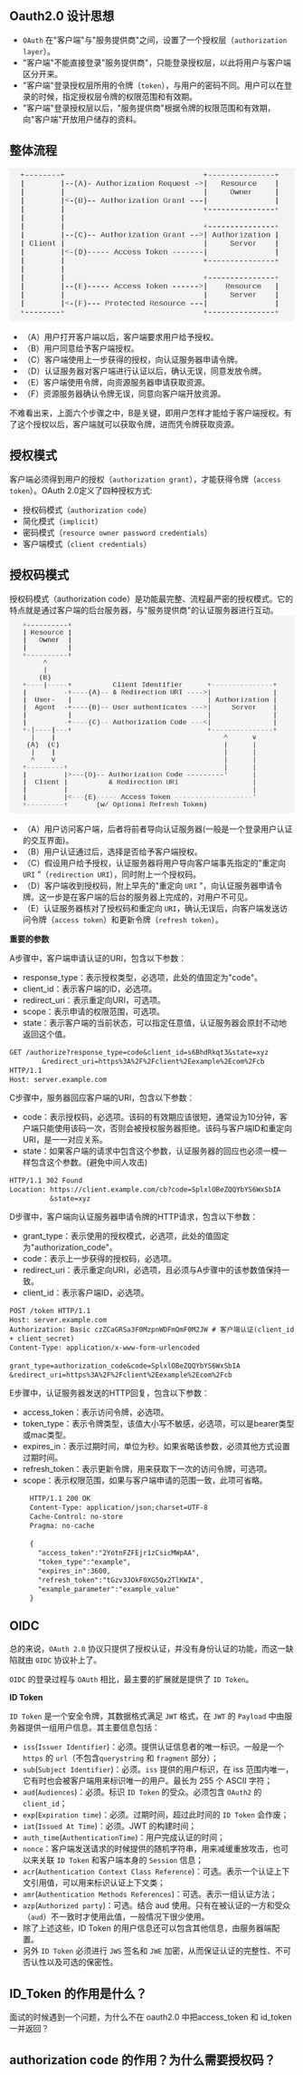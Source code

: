 ## Oauth2.0 设计思想 
- `OAuth` 在"客户端"与"服务提供商"之间，设置了一个授权层（`authorization layer`）。
- "客户端"不能直接登录"服务提供商"，只能登录授权层，以此将用户与客户端区分开来。
- "客户端"登录授权层所用的令牌（`token`），与用户的密码不同。用户可以在登录的时候，指定授权层令牌的权限范围和有效期。
- "客户端"登录授权层以后，"服务提供商"根据令牌的权限范围和有效期，向"客户端"开放用户储存的资料。

## 整体流程
![oauth_flow](https://github.com/com-wushuang/goBasic/blob/main/image/oauth_flow.png)
- （A）用户打开客户端以后，客户端要求用户给予授权。
- （B）用户同意给予客户端授权。
- （C）客户端使用上一步获得的授权，向认证服务器申请令牌。
- （D）认证服务器对客户端进行认证以后，确认无误，同意发放令牌。
- （E）客户端使用令牌，向资源服务器申请获取资源。
- （F）资源服务器确认令牌无误，同意向客户端开放资源。

不难看出来，上面六个步骤之中，B是关键，即用户怎样才能给于客户端授权。有了这个授权以后，客户端就可以获取令牌，进而凭令牌获取资源。

## 授权模式
客户端必须得到用户的授权（`authorization grant`），才能获得令牌（`access token`）。OAuth 2.0定义了四种授权方式:
- 授权码模式（`authorization code`）
- 简化模式（`implicit`）
- 密码模式（`resource owner password credentials`）
- 客户端模式（`client credentials`）

## 授权码模式
授权码模式（authorization code）是功能最完整、流程最严密的授权模式。它的特点就是通过客户端的后台服务器，与"服务提供商"的认证服务器进行互动。
![authorization_code](https://github.com/com-wushuang/goBasic/blob/main/image/authorization_code.png)
- （A）用户访问客户端，后者将前者导向认证服务器(一般是一个登录用户认证的交互界面)。
- （B）用户认证通过后，选择是否给予客户端授权。
- （C）假设用户给予授权，认证服务器将用户导向客户端事先指定的"重定向 `URI` "（`redirection URI`），同时附上一个授权码。
- （D）客户端收到授权码，附上早先的"重定向 `URI` "，向认证服务器申请令牌。这一步是在客户端的后台的服务器上完成的，对用户不可见。
- （E）认证服务器核对了授权码和重定向 `URI`，确认无误后，向客户端发送访问令牌（`access token`）和更新令牌（`refresh token`）。

**重要的参数**

A步骤中，客户端申请认证的URI，包含以下参数：
- response_type：表示授权类型，必选项，此处的值固定为"code"。
- client_id：表示客户端的ID，必选项。
- redirect_uri：表示重定向URI，可选项。
- scope：表示申请的权限范围，可选项。
- state：表示客户端的当前状态，可以指定任意值，认证服务器会原封不动地返回这个值。
```http request
GET /authorize?response_type=code&client_id=s6BhdRkqt3&state=xyz
        &redirect_uri=https%3A%2F%2Fclient%2Eexample%2Ecom%2Fcb HTTP/1.1
Host: server.example.com
```
C步骤中，服务器回应客户端的URI，包含以下参数：
- code：表示授权码，必选项。该码的有效期应该很短，通常设为10分钟，客户端只能使用该码一次，否则会被授权服务器拒绝。该码与客户端ID和重定向URI，是一一对应关系。
- state：如果客户端的请求中包含这个参数，认证服务器的回应也必须一模一样包含这个参数。(避免中间人攻击)
```http request
HTTP/1.1 302 Found
Location: https://client.example.com/cb?code=SplxlOBeZQQYbYS6WxSbIA
          &state=xyz
```
D步骤中，客户端向认证服务器申请令牌的HTTP请求，包含以下参数：
- grant_type：表示使用的授权模式，必选项，此处的值固定为"authorization_code"。
- code：表示上一步获得的授权码，必选项。
- redirect_uri：表示重定向URI，必选项，且必须与A步骤中的该参数值保持一致。
- client_id：表示客户端ID，必选项。
```http request
POST /token HTTP/1.1
Host: server.example.com
Authorization: Basic czZCaGRSa3F0MzpnWDFmQmF0M2JW # 客户端认证(client_id + client_secret)
Content-Type: application/x-www-form-urlencoded

grant_type=authorization_code&code=SplxlOBeZQQYbYS6WxSbIA
&redirect_uri=https%3A%2F%2Fclient%2Eexample%2Ecom%2Fcb
```

E步骤中，认证服务器发送的HTTP回复，包含以下参数：
- access_token：表示访问令牌，必选项。
- token_type：表示令牌类型，该值大小写不敏感，必选项，可以是bearer类型或mac类型。
- expires_in：表示过期时间，单位为秒。如果省略该参数，必须其他方式设置过期时间。
- refresh_token：表示更新令牌，用来获取下一次的访问令牌，可选项。
- scope：表示权限范围，如果与客户端申请的范围一致，此项可省略。
```http request
     HTTP/1.1 200 OK
     Content-Type: application/json;charset=UTF-8
     Cache-Control: no-store
     Pragma: no-cache

     {
       "access_token":"2YotnFZFEjr1zCsicMWpAA",
       "token_type":"example",
       "expires_in":3600,
       "refresh_token":"tGzv3JOkF0XG5Qx2TlKWIA",
       "example_parameter":"example_value"
     }
```

## OIDC
总的来说，`OAuth 2.0` 协议只提供了授权认证，并没有身份认证的功能，而这一缺陷就由 `OIDC` 协议补上了。

`OIDC` 的登录过程与 `OAuth` 相比，最主要的扩展就是提供了 `ID Token`。

**ID Token**

`ID Token` 是一个安全令牌，其数据格式满足 `JWT` 格式，在 `JWT` 的 `Payload` 中由服务器提供一组用户信息。其主要信息包括：
- `iss`(`Issuer Identifier`)：必须。提供认证信息者的唯一标识。一般是一个 `https` 的 `url`（不包含`querystring` 和 `fragment` 部分）；
- `sub`(`Subject Identifier`)：必须。`iss` 提供的用户标识，在 iss 范围内唯一，它有时也会被客户端用来标识唯一的用户。最长为 255 个 ASCII 字符；
- `aud`(`Audiences`)：必须。标识 `ID Token` 的受众。必须包含 `OAuth2` 的 `client_id`；
- `exp`(`Expiration time`)：必须。过期时间，超过此时间的 `ID Token` 会作废；
- `iat`(`Issued At Time`)：必须。JWT 的构建时间；
- `auth_time`(`AuthenticationTime`)：用户完成认证的时间；
- `nonce`：客户端发送请求的时候提供的随机字符串，用来减缓重放攻击，也可以来关联 `ID Token` 和客户端本身的 `Session` 信息；
- `acr`(`Authentication Context Class Reference`)：可选。表示一个认证上下文引用值，可以用来标识认证上下文类；
- `amr`(`Authentication Methods References`)：可选。表示一组认证方法；
- `azp`(`Authorized party`)：可选。结合 aud 使用。只有在被认证的一方和受众（`aud`）不一致时才使用此值，一般情况下很少使用。
- 除了上述这些，ID Token 的用户信息还可以包含其他信息，由服务器端配置。
- 另外 `ID Token` 必须进行 `JWS` 签名和 `JWE` 加密，从而保证认证的完整性、不可否认性以及可选的保密性。

## ID_Token 的作用是什么？
面试的时候遇到一个问题，为什么不在 oauth2.0 中把access_token 和 id_token 一并返回？

## authorization code 的作用？为什么需要授权码？

